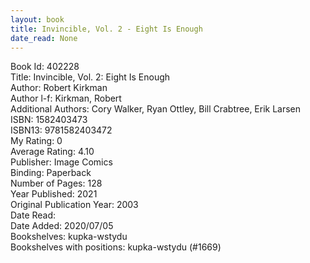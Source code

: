 ```yaml
---
layout: book
title: Invincible, Vol. 2 - Eight Is Enough
date_read: None
---
```


Book Id: 402228<br />
Title: Invincible, Vol. 2: Eight Is Enough<br />
Author: Robert Kirkman<br />
Author l-f: Kirkman, Robert<br />
Additional Authors: Cory Walker, Ryan Ottley, Bill Crabtree, Erik Larsen<br />
ISBN: 1582403473<br />
ISBN13: 9781582403472<br />
My Rating: 0<br />
Average Rating: 4.10<br />
Publisher: Image Comics<br />
Binding: Paperback<br />
Number of Pages: 128<br />
Year Published: 2021<br />
Original Publication Year: 2003<br />
Date Read: <br />
Date Added: 2020/07/05<br />
Bookshelves: kupka-wstydu<br />
Bookshelves with positions: kupka-wstydu (#1669)<br />

